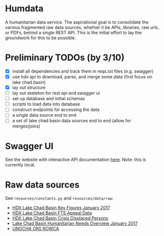 # Humdata
A humanitarian data service. 
The aspirational goal is to consolidate the various fragmented raw data sources, whether it be APIs, libraries, raw urls, or PDFs, behind a single REST API.
This is the initial effort to lay the groundwork for this to be possible.

# Preliminary TODOs (by 3/10)
- [x] install all dependencies and track them in reqs.txt files (e.g. swagger)
- [x] use hdx api to download, parse, and merge some data (first focus on lake chad basin)
- [x] lay out structure
- [ ] lay out skeleton for rest api and swagger ui
- [ ] set up database and initial schemas
- [ ] scripts to load data into database
- [ ] construct endpoints for accessing the data
- [ ] a single data source end to end
- [ ] a set of lake chad basin data sources end to end (allow for merges/joins)

# Swagger UI
See the website with interactive API documentation [here](http://127.0.0.1:5000/apidocs/index.html). 
Note: this is currently local.

# Raw data sources
See `resources/constants.py` and `resources/data/raw`:
- [HDX Lake Chad Basin Key Figures January 2017](https://data.humdata.org/dataset/lake-chad-basin-key-figures-january-2017)
- [HDX Lake Chad Basin FTS Appeal Data](https://data.humdata.org/dataset/lake-chad-basin-fts-appeal-data)
- [HDX Lake Chad Basin Crisis Displaced Persons](https://data.humdata.org/dataset/lcb-displaced)
- [Lake Chad Basin Humanitarian Needs Overview January 2017](https://www.humanitarianresponse.info/system/files/documents/files/lcb_hnro_2017-en-final.pdf)
- [UNOCHA ORS ROWCA](http://ors.ocharowca.info/api/v2/KeyFigures/KeyFiguresLakeChad.ashx?country=4,8,9,3&subcat=9,10,4&datefrom=01-01-2016&dateto=21-02-2017&inclids=yes&final=1&format=json&lng=en)

